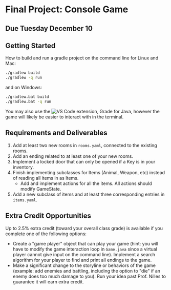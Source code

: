# Final Project: Console Game

## Due Tuesday December 10

## Getting Started

How to build and run a gradle project on the command line for Linux and Mac:

```sh
./gradlew build
./gradlew -q run
```

and on Windows:

```sh
./gradlew.bat build
./gradlew.bat -q run
```

You may also use the
![VS Code extension, Grade for
Java](https://marketplace.visualstudio.com/items?itemName=vscjava.vscode-gradle),
however the game will likely be easier to interact with in the terminal.

## Requirements and Deliverables

1. Add at least two new rooms in `rooms.yaml`, connected to the existing rooms.
2. Add an ending related to at least one of your new rooms.
3. Implement a locked door that can only be opened if a Key is in your inventory.
3. Finish implementing subclasses for Items (Animal, Weapon, etc) instead of reading all
items in as Items.
   - Add and implement actions for all the items. All actions should modify GameState.
4. Add a new subclass of items and at least three corresponding entries in `items.yaml`.

## Extra Credit Opportunities

Up to 2.5% extra credit (toward your overall class grade) is available if you complete one of the following options:

- Create a "game player" object that can play your game (hint: you will have to
modify the game interaction loop in `Game.java` since a virtual player cannot
give input on the command line). Implement a search algorithm for your player to
find and print all endings to the game.
- Make a significant change to the storyline or behaviors of the game (example:
add enemies and battling, including the option to "die" if an enemy does too
much damage to you). Run your idea past Prof. Nilles to guarantee it will earn
extra credit.
